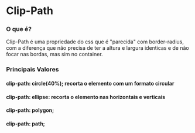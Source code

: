 # Clip-Path

### O que é?
Clip-Path é uma propriedade do css que é "parecida" com border-radius, com a diferença que não precisa de ter a altura e largura identicas e de não focar nas bordas, 
mas sim no container.

### Principais Valores

#### clip-path: circle(40%); recorta o elemento com um formato circular

#### clip-path: ellipse: recorta o elemento nas horizontais e verticais

#### clip-path: polygon;

#### clip-path: path;

<!-- ### veja o exemplo abaixo para ter uma ideia -->
